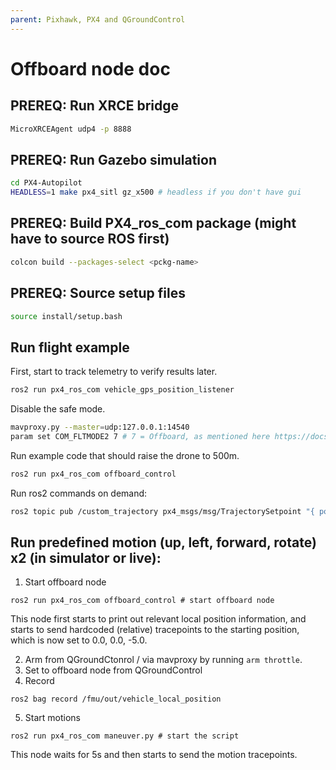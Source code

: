 ```yaml
---
parent: Pixhawk, PX4 and QGroundControl
---
```

# Offboard node doc
## PREREQ: Run XRCE bridge
```bash
MicroXRCEAgent udp4 -p 8888
```

## PREREQ: Run Gazebo simulation
```bash
cd PX4-Autopilot
HEADLESS=1 make px4_sitl gz_x500 # headless if you don't have gui
```

## PREREQ: Build PX4_ros_com package (might have to source ROS first)
```bash
colcon build --packages-select <pckg-name>
```

## PREREQ: Source setup files
```bash
source install/setup.bash
```

## Run flight example
First, start to track telemetry to verify results later.
```bash
ros2 run px4_ros_com vehicle_gps_position_listener
```

Disable the safe mode.
```bash
mavproxy.py --master=udp:127.0.0.1:14540
param set COM_FLTMODE2 7 # 7 = Offboard, as mentioned here https://docs.px4.io/main/en/advanced_config/parameter_reference.html#commander
```

Run example code that should raise the drone to 500m.
```bash
ros2 run px4_ros_com offboard_control
```

Run ros2 commands on demand:
```bash
ros2 topic pub /custom_trajectory px4_msgs/msg/TrajectorySetpoint "{ position: [ 0.0, 0.0, -50.0 ], velocity: [0.0, 0.0, 0.0],  yaw: -3.14 }"
```

## Run predefined motion (up, left, forward, rotate) x2 (in simulator or live):
1. Start offboard node
```
ros2 run px4_ros_com offboard_control # start offboard node
```
This node first starts to print out relevant local position information, and starts to send hardcoded (relative) tracepoints to the starting position, which is now set to 0.0, 0.0, -5.0. 


2. Arm from QGroundCtonrol / via mavproxy by running ```arm throttle```.
3. Set to offboard node from QGroundControl 
4. Record
```
ros2 bag record /fmu/out/vehicle_local_position
```
5. Start motions
```
ros2 run px4_ros_com maneuver.py # start the script
```
This node waits for 5s and then starts to send the motion tracepoints.
